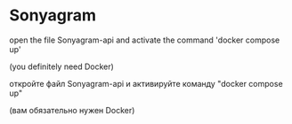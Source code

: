 # Sonyagram

open the file Sonyagram-api and activate the command 'docker compose up'

(you definitely need Docker)

откройте файл Sonyagram-api и активируйте команду "docker compose up"

(вам обязательно нужен Docker)
